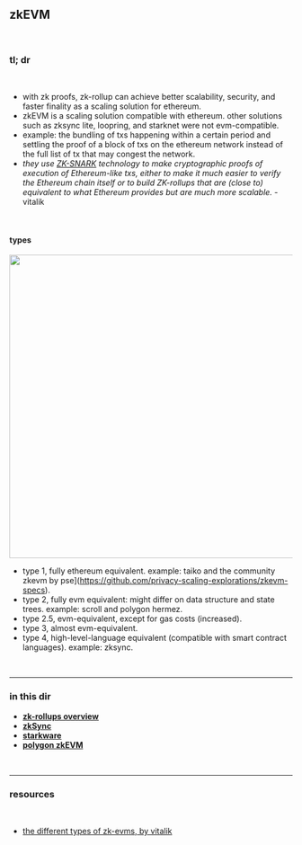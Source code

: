 ## zkEVM

<br>

### tl; dr

<br>

* with zk proofs, zk-rollup can achieve better scalability, security, and faster finality as a scaling solution for ethereum.
* zkEVM is a scaling solution compatible with ethereum. other solutions such as zksync lite, loopring, and starknet were not evm-compatible.
* example: the bundling of txs happening within a certain period and settling the proof of a block of txs on the ethereum network instead of the full list of tx that may congest the network.
* *they use [ZK-SNARK](https://github.com/go-outside-labs/blockchains-protocol-design/blob/main/zero_knowledge_proofs/proofs/zkSNARKS.md) technology to make cryptographic proofs of execution of Ethereum-like txs, either to make it much easier to verify the Ethereum chain itself or to build ZK-rollups that are (close to) equivalent to what Ethereum provides but are much more scalable.* - vitalik

<br>

#### types

<img width="540" src="https://user-images.githubusercontent.com/1130416/234139749-4dbac8ab-d742-45f3-b920-b0b51d8698b5.png">


* type 1, fully ethereum equivalent. example: taiko and the community zkevm by pse](https://github.com/privacy-scaling-explorations/zkevm-specs).
* type 2, fully evm equivalent: might differ on data structure and state trees. example: scroll and polygon hermez.
* type 2.5, evm-equivalent, except for gas costs (increased).
* type 3, almost evm-equivalent.
* type 4, high-level-language equivalent (compatible with smart contract languages). example: zksync.

<br>

---

### in this dir

* **[zk-rollups overview](rollups.md)**
* **[zkSync](zkSync)**
* **[starkware](starkware.md)**
* **[polygon zkEVM](polygon.md)**

<br>

----

### resources

<br>

* [the different types of zk-evms, by vitalik](https://vitalik.eth.limo/general/2022/08/04/zkevm.html)
